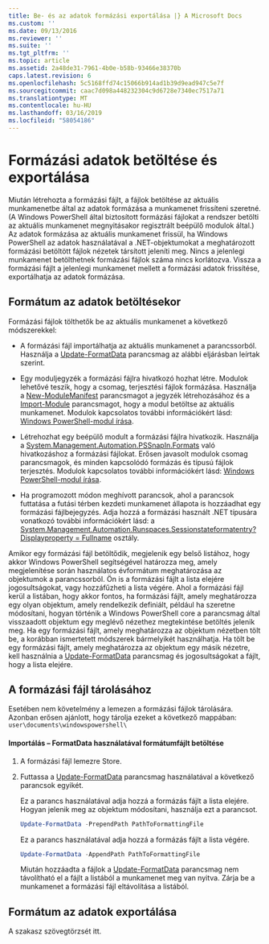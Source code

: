 ```yaml
---
title: Be- és az adatok formázási exportálása |} A Microsoft Docs
ms.custom: ''
ms.date: 09/13/2016
ms.reviewer: ''
ms.suite: ''
ms.tgt_pltfrm: ''
ms.topic: article
ms.assetid: 2a48de31-7961-4b0e-b58b-93466e38370b
caps.latest.revision: 6
ms.openlocfilehash: 5c5168ffd74c15066b914ad1b39d9ead947c5e7f
ms.sourcegitcommit: caac7d098a448232304c9d6728e7340ec7517a71
ms.translationtype: MT
ms.contentlocale: hu-HU
ms.lasthandoff: 03/16/2019
ms.locfileid: "58054186"
---
```

# <a name="loading-and-exporting-formatting-data"></a>Formázási adatok betöltése és exportálása

Miután létrehozta a formázási fájlt, a fájlok betöltése az aktuális munkamenetbe által az adatok formázása a munkamenet frissíteni szeretné. (A Windows PowerShell által biztosított formázási fájlokat a rendszer betölti az aktuális munkamenet megnyitásakor regisztrált beépülő modulok által.) Az adatok formázása az aktuális munkamenet frissül, ha Windows PowerShell az adatok használatával a .NET-objektumokat a meghatározott formázási betöltött fájlok nézetek társított jeleníti meg. Nincs a jelenlegi munkamenet betölthetnek formázási fájlok száma nincs korlátozva. Vissza a formázási fájlt a jelenlegi munkamenet mellett a formázási adatok frissítése, exportálhatja az adatok formázása.

## <a name="loading-format-data"></a>Formátum az adatok betöltésekor

Formázási fájlok tölthetők be az aktuális munkamenet a következő módszerekkel:

- A formázási fájl importálhatja az aktuális munkamenet a parancssorból. Használja a [Update-FormatData](/powershell/module/Microsoft.PowerShell.Utility/Update-FormatData) parancsmag az alábbi eljárásban leírtak szerint.

- Egy moduljegyzék a formázási fájlra hivatkozó hozhat létre. Modulok lehetővé teszik, hogy a csomag, terjesztési fájlok formázása. Használja a [New-ModuleManifest](/powershell/module/Microsoft.PowerShell.Core/New-ModuleManifest) parancsmagot a jegyzék létrehozásához és a [Import-Module](/powershell/module/Microsoft.PowerShell.Core/Import-Module) parancsmagot, hogy a modul betöltse az aktuális munkamenet. Modulok kapcsolatos további információkért lásd: [Windows PowerShell-modul írása](../module/writing-a-windows-powershell-module.md).

- Létrehozhat egy beépülő modult a formázási fájlra hivatkozik. Használja a [System.Management.Automation.PSSnapIn.Formats](/dotnet/api/System.Management.Automation.PSSnapIn.Formats) való hivatkozáshoz a formázási fájlokat. Erősen javasolt modulok csomag parancsmagok, és minden kapcsolódó formázás és típusú fájlok terjesztés. Modulok kapcsolatos további információkért lásd: [Windows PowerShell-modul írása](../module/writing-a-windows-powershell-module.md).

- Ha programozott módon meghívott parancsok, ahol a parancsok futtatása a futási térben kezdeti munkamenet állapota is hozzáadhat egy formázási fájlbejegyzés. Adja hozzá a formázási használt .NET típusára vonatkozó további információkért lásd: a [System.Management.Automation.Runspaces.Sessionstateformatentry? Displayproperty = Fullname](/dotnet/api/System.Management.Automation.Runspaces.SessionStateFormatEntry) osztály.

Amikor egy formázási fájl betöltődik, megjelenik egy belső listához, hogy akkor Windows PowerShell segítségével határozza meg, amely megjelenítése során használatos évformátum meghatározása az objektumok a parancssorból. Ön is a formázási fájlt a lista elejére jogosultságokat, vagy hozzáfűzheti a lista végére. Ahol a formázási fájl kerül a listában, hogy akkor fontos, ha formázási fájlt, amely meghatározza egy olyan objektum, amely rendelkezik definiált, például ha szeretne módosítani, hogyan történik a Windows PowerShell core a parancsmag által visszaadott objektum egy meglévő nézethez megtekintése betöltés  jelenik meg. Ha egy formázási fájlt, amely meghatározza az objektum nézetben tölt be, a korábban ismertetett módszerek bármelyikét használhatja.  Ha tölt be egy formázási fájlt, amely meghatározza az objektum egy másik nézetre, kell használnia a [Update-FormatData](/powershell/module/Microsoft.PowerShell.Utility/Update-FormatData) parancsmag és jogosultságokat a fájlt, hogy a lista elejére.

## <a name="storing-your-formatting-file"></a>A formázási fájl tárolásához

Esetében nem követelmény a lemezen a formázási fájlok tárolására. Azonban erősen ajánlott, hogy tárolja ezeket a következő mappában: `user\documents\windowspowershell\`

#### <a name="loading-a-format-file-using-import-formatdata"></a>Importálás – FormatData használatával formátumfájlt betöltése

1. A formázási fájl lemezre Store.

2. Futtassa a [Update-FormatData](/powershell/module/Microsoft.PowerShell.Utility/Update-FormatData) parancsmag használatával a következő parancsok egyikét.

   Ez a parancs használatával adja hozzá a formázás fájlt a lista elejére. Hogyan jelenik meg az objektum módosítani, használja ezt a parancsot.

   ```powershell
   Update-FormatData -PrependPath PathToFormattingFile
   ```

   Ez a parancs használatával adja hozzá a formázás fájlt a lista végére.

   ```powershell
   Update-FormatData -AppendPath PathToFormattingFile
   ```

   Miután hozzáadta a fájlok a [Update-FormatData](/powershell/module/Microsoft.PowerShell.Utility/Update-FormatData) parancsmag nem távolítható el a fájlt a listából a munkamenet meg van nyitva. Zárja be a munkamenet a formázási fájl eltávolítása a listából.

## <a name="exporting-format-data"></a>Formátum az adatok exportálása

A szakasz szövegtörzsét itt.
